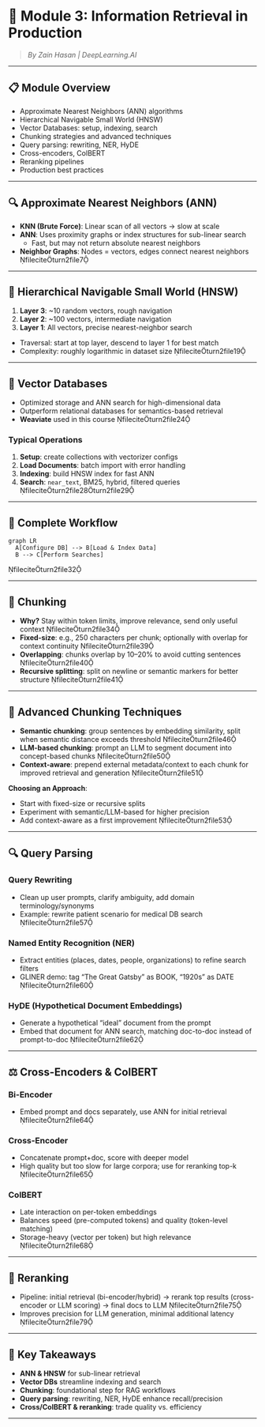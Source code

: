 # 📘 Module 3: Information Retrieval in Production

> _By Zain Hasan | DeepLearning.AI_

---

## 📋 Module Overview

- Approximate Nearest Neighbors (ANN) algorithms
- Hierarchical Navigable Small World (HNSW)
- Vector Databases: setup, indexing, search
- Chunking strategies and advanced techniques
- Query parsing: rewriting, NER, HyDE
- Cross-encoders, ColBERT
- Reranking pipelines
- Production best practices

---

## 🔍 Approximate Nearest Neighbors (ANN)

- **KNN (Brute Force)**: Linear scan of all vectors → slow at scale  
- **ANN**: Uses proximity graphs or index structures for sub-linear search  
  - Fast, but may not return absolute nearest neighbors  
- **Neighbor Graphs**: Nodes = vectors, edges connect nearest neighbors fileciteturn2file7

---

## 🧱 Hierarchical Navigable Small World (HNSW)

1. **Layer 3**: ~10 random vectors, rough navigation  
2. **Layer 2**: ~100 vectors, intermediate navigation  
3. **Layer 1**: All vectors, precise nearest-neighbor search  
- Traversal: start at top layer, descend to layer 1 for best match  
- Complexity: roughly logarithmic in dataset size fileciteturn2file19

---

## 📂 Vector Databases

- Optimized storage and ANN search for high-dimensional data  
- Outperform relational databases for semantics-based retrieval  
- **Weaviate** used in this course fileciteturn2file24

### Typical Operations

1. **Setup**: create collections with vectorizer configs  
2. **Load Documents**: batch import with error handling  
3. **Indexing**: build HNSW index for fast ANN  
4. **Search**: `near_text`, BM25, hybrid, filtered queries fileciteturn2file28turn2file29

---

## 🔗 Complete Workflow

```mermaid
graph LR
  A[Configure DB] --> B[Load & Index Data]
  B --> C[Perform Searches]
```
fileciteturn2file32

---

## 📑 Chunking

- **Why?** Stay within token limits, improve relevance, send only useful context fileciteturn2file34
- **Fixed-size**: e.g., 250 characters per chunk; optionally with overlap for context continuity fileciteturn2file39
- **Overlapping**: chunks overlap by 10–20% to avoid cutting sentences fileciteturn2file40
- **Recursive splitting**: split on newline or semantic markers for better structure fileciteturn2file41

---

## 🧠 Advanced Chunking Techniques

- **Semantic chunking**: group sentences by embedding similarity, split when semantic distance exceeds threshold fileciteturn2file46
- **LLM-based chunking**: prompt an LLM to segment document into concept-based chunks fileciteturn2file50
- **Context-aware**: prepend external metadata/context to each chunk for improved retrieval and generation fileciteturn2file51

**Choosing an Approach**:
- Start with fixed-size or recursive splits  
- Experiment with semantic/LLM-based for higher precision  
- Add context-aware as a first improvement fileciteturn2file53

---

## 🔍 Query Parsing

### Query Rewriting

- Clean up user prompts, clarify ambiguity, add domain terminology/synonyms  
- Example: rewrite patient scenario for medical DB search fileciteturn2file57

### Named Entity Recognition (NER)

- Extract entities (places, dates, people, organizations) to refine search filters  
- GLINER demo: tag “The Great Gatsby” as BOOK, “1920s” as DATE fileciteturn2file60

### HyDE (Hypothetical Document Embeddings)

- Generate a hypothetical “ideal” document from the prompt  
- Embed that document for ANN search, matching doc-to-doc instead of prompt-to-doc fileciteturn2file62

---

## ⚖️ Cross-Encoders & ColBERT

### Bi-Encoder

- Embed prompt and docs separately, use ANN for initial retrieval fileciteturn2file64

### Cross-Encoder

- Concatenate prompt+doc, score with deeper model  
- High quality but too slow for large corpora; use for reranking top-k fileciteturn2file65

### ColBERT

- Late interaction on per-token embeddings  
- Balances speed (pre-computed tokens) and quality (token-level matching)  
- Storage-heavy (vector per token) but high relevance fileciteturn2file68

---

## 🔄 Reranking

- Pipeline: initial retrieval (bi-encoder/hybrid) → rerank top results (cross-encoder or LLM scoring) → final docs to LLM fileciteturn2file75
- Improves precision for LLM generation, minimal additional latency fileciteturn2file79

---

## 📌 Key Takeaways

- **ANN & HNSW** for sub-linear retrieval  
- **Vector DBs** streamline indexing and search  
- **Chunking**: foundational step for RAG workflows  
- **Query parsing**: rewriting, NER, HyDE enhance recall/precision  
- **Cross/ColBERT & reranking**: trade quality vs. efficiency

---
